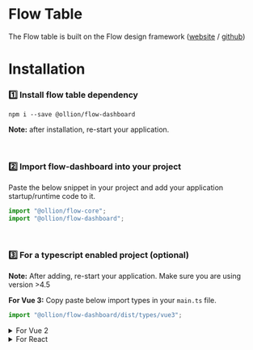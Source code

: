 # Flow Table

The Flow table is built on the Flow design framework ([website](https://flow.ollion.com/) / [github](https://github.com/ollionorg/flow-core))

# Installation

### 1️⃣ Install flow table dependency

```
npm i --save @ollion/flow-dashboard
```

**Note:** after installation, re-start your application.

<br>

### 2️⃣ Import flow-dashboard into your project

Paste the below snippet in your project and add your application startup/runtime code to it.

```javascript
import "@ollion/flow-core";
import "@ollion/flow-dashboard";
```

<br>

### 3️⃣ For a typescript enabled project (optional)

**Note:** After adding, re-start your application. Make sure you are using version >4.5

**For Vue 3:**
Copy paste below import types in your `main.ts` file.

```Javascript
import "@ollion/flow-dashboard/dist/types/vue3";
```

<details>
<summary>For Vue 2</summary>

Copy paste below import types in your `main.ts` file.

```Javascript
import "@ollion/flow-dashboard/dist/types/vue2";
```

</details>

<details>
<summary>For React</summary>

**React**: Include react type in `tsconfig.json` file like below.

```json
"include": ["src", "./node_modules/@ollion/flow-dashboard/dist/types/react.ts"]
```

</details>
<br>
